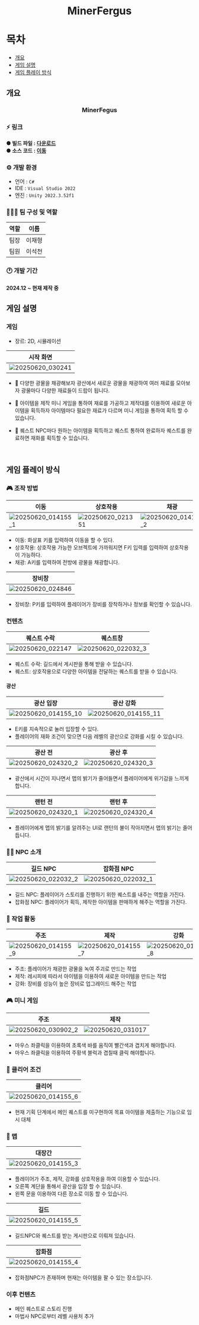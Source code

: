 <div align="center">
<h1> MinerFergus </h1>
</div>

# 목차    
* [개요](#개요)
* [게임 설명](#게임-설명)
* [게임 플레이 방식](#게임-플레이-방식)

## 개요    
<div align="center">
<h3>MinerFegus</h3>

</div>

### ⚡ 링크
**● 빌드 파일 : [다운로드](https://drive.google.com/file/d/1lruSITqP-NXH8Dl4pHVVm76_iT4-bywA/view?usp=sharing)**  
**● 소스 코드 : [이동](https://github.com/ACEDIA2567/MinerFergus_SourceCode)**  

### ⚙️ 개발 환경
- 언어 : `C#`
- IDE : `Visual Studio 2022`
- 엔진 : `Unity 2022.3.52f1`

### 🧑‍🤝‍🧑 팀 구성 및 역할
|역할|이름|
|---|---|
|팀장|이재형|
|팀원|이석천|

### 🕐 개발 기간
#### 2024.12 ~ 현재 제작 중

## 게임 설명
### 게임 
* 장르: 2D, 시뮬레이션

|시작 화면|
|---|
|![20250620_030241](https://github.com/user-attachments/assets/07ded430-f6c5-48fb-8375-53417f1ea255)|

* 📖 다양한 광물을 채광해보자
  광산에서 새로운 광물을 채광하여 여러 재료를 모아보자
  광물마다 다양한 재료들이 드랍이 됩니다.

* 🎲 아이템을 제작
  미니 게임을 통하여 재료를 가공하고 제작대를 이용하여 새로운 아이템을 획득하자
  아이템마다 필요한 재료가 다르며 미니 게임을 통하여 획득 할 수 있습니다.

* 💜 퀘스트
  NPC마다 원하는 아이템을 획득하고 퀘스트 통하여 완료하자
  퀘스트를 완료하면 재화를 획득할 수 있습니다.

</br>

## 게임 플레이 방식
### 🎮 조작 방법
|이동|상호작용|채광|
|---|---|---|
|![20250620_014155_1](https://github.com/user-attachments/assets/738828dc-da07-4d6b-bdd4-48b76ab4beb7)|![20250620_021351](https://github.com/user-attachments/assets/a5f041a8-c4bd-4f8d-a41d-8662252831bc)|![20250620_014155_2](https://github.com/user-attachments/assets/71beca2c-2661-45e5-a9b8-07e5b9c2aac6)|
* 이동: 화살표 키를 입력하여 이동을 할 수 있다.
* 상호작용: 상호작용 가능한 오브젝트에 가까워지면 F키 입력를 입력하여 상호작용이 가능하다.
* 채광: A키를 입력하여 전방에 광물을 채광합니다.

|장비창|
|---|
|![20250620_024846](https://github.com/user-attachments/assets/ebbe5048-4c92-41b2-8945-446b7aafc57d)|
* 장비창: P키를 입력하여 플레이어가 장비를 장착하거나 정보를 확인할 수 있습니다.

### 컨텐츠
|퀘스트 수락|퀘스트창|
|---|---|
|![20250620_022147](https://github.com/user-attachments/assets/1248d802-9340-44d1-a2e4-8b9dd917744a)|![20250620_022032_3](https://github.com/user-attachments/assets/72462c30-6df8-4717-b709-d04476971b8f)|
* 퀘스트 수락: 길드에서 게시판을 통해 받을 수 있습니다.
* 퀘스트: 상호작용으로 다양한 아이템을 전달하는 퀘스트를 받을 수 있습니다.

#### 광산
|광산 입장|광산 강화|
|---|---|
|![20250620_014155_10](https://github.com/user-attachments/assets/52265feb-535e-4117-ac59-5f0e4aa4c1e5)|![20250620_014155_11](https://github.com/user-attachments/assets/41347389-2e81-495e-8e24-a74ce92b01a3)|
* E키를 지속적으로 눌러 입장할 수 있다.
* 플레이어의 재화 조건이 맞으면 다음 레벨의 광산으로 강화를 시킬 수 있습니다.

|광산 전|광산 후|
|---|---|
|![20250620_024320_2](https://github.com/user-attachments/assets/e12f6706-5d28-46fb-842d-a682baeb5577)|![20250620_024320_3](https://github.com/user-attachments/assets/49ffdbf3-2e09-4b22-bcc2-e50ec039ebcb)|
* 광산에서 시간이 지나면서 맵의 밝기가 줄어들면서 플레이어에게 위기감을 느끼게 합니다.

|랜턴 전|랜턴 후|
|---|---|
|![20250620_024320_1](https://github.com/user-attachments/assets/7899a8f7-2110-451c-b971-dc58ab92bfb1)|![20250620_024320_4](https://github.com/user-attachments/assets/e7d33153-7979-4b10-b1e3-fcd682a40577)|
* 플레이어에게 맵의 밝기를 알려주는 UI로 랜턴의 불이 작아지면서 맵의 밝기는 줄어듭니다.

### 🧙‍♂ NPC 소개
|길드 NPC|잡화점 NPC|
|---|---|
|![20250620_022032_2](https://github.com/user-attachments/assets/d5bad4ba-94fc-4d55-a422-acb69f1bb3c7)|![20250620_022032_1](https://github.com/user-attachments/assets/97f2d83c-81f6-4964-a842-66aa3fa432f6)|
* 길드 NPC: 플레이어가 스토리를 진행하기 위한 퀘스트를 내주는 역할을 가진다.
* 잡화점 NPC: 플레이어가 획득, 제작한 아이템을 판매하게 해주는 역할을 가진다.

### 🔨 작업 활동
|주조|제작|강화|
|---|---|---|
|![20250620_014155_9](https://github.com/user-attachments/assets/5b7e488c-3be9-4066-b236-1d9ced68cb2b)|![20250620_014155_7](https://github.com/user-attachments/assets/1c5cd85f-f89f-4540-8068-ec365c474bc2)|![20250620_014155_8](https://github.com/user-attachments/assets/5db5c48a-c9e3-4e4c-8307-b5fe71d73ffc)|
* 주조: 플레이어가 채광한 광물을 녹여 주괴로 만드는 작업 
* 제작: 레시피에 따라서 아이템을 이용하여 새로운 아이템을 만드는 작업
* 강화: 장비를 성능이 높은 장비로 업그레이드 해주는 작업

### 🎮 미니 게임
|주조|제작|
|---|---|
|![20250620_030902_2](https://github.com/user-attachments/assets/8f5b898f-4c84-4d8c-aa1d-cb64ef041872)|![20250620_031017](https://github.com/user-attachments/assets/4e64af9e-c4d7-4e93-b908-bc4ba7ca8ff2)|
* 마우스 좌클릭을 이용하여 초록색 바를 움직여 빨간색과 겹치게 해야합니다.
* 마우스 좌클릭을 이용하여 주황색 블럭과 겹칠때 클릭 해야합니다.

### 🎯 클리어 조건
|클리어|
|---|
|![20250620_014155_6](https://github.com/user-attachments/assets/d19fe2c8-72cb-4a0f-808f-46e2afe8d5ef)|
* 현재 기획 단계에서 메인 퀘스트를 미구현하여 목표 아이템을 제출하는 기능으로 임시 대체

### 📑 맵
|대장간|
|---|
|![20250620_014155_3](https://github.com/user-attachments/assets/fc72651d-defd-44d1-837c-7721dd82d9f1)|
* 플레이어가 주조, 제작, 강화를 상호작용을 하여 이용할 수 있습니다.
* 오른쪽 계단을 통해서 광산을 입장 할 수 있습니다.
* 왼쪽 문을 이용하여 다른 장소로 이동 할 수 있습니다.

|길드|
|---|
|![20250620_014155_5](https://github.com/user-attachments/assets/8c19e404-862c-4acb-aac8-5dd1e96178be)|
* 길드NPC와 퀘스트를 받는 게시판으로 이뤄져 있습니다.

|잡화점|
|---|
|![20250620_014155_4](https://github.com/user-attachments/assets/29ab3863-64dd-4891-a3b6-06c6f7b88ca3)|
* 잡화점NPC가 존재하며 현재는 아이템을 팔 수 있는 장소입니다.

### 이후 컨텐츠
- 메인 퀘스트로 스토리 진행
- 마법사 NPC로부터 레벨 사용처 추가


</br>
